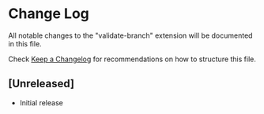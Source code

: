 # Change Log

All notable changes to the "validate-branch" extension will be documented in this file.

Check [Keep a Changelog](http://keepachangelog.com/) for recommendations on how to structure this file.

## [Unreleased]

- Initial release